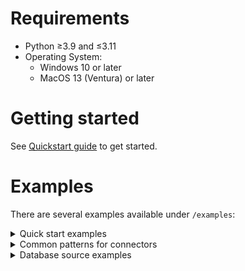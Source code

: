 # Requirements
- Python ≥3.9 and ≤3.11
- Operating System:
  - Windows 10 or later
  - MacOS 13 (Ventura) or later

# Getting started
See [Quickstart guide](https://fivetran.com/docs/connectors/connector-sdk/quickstart-guide) to get started.

# Examples
There are several examples available under `/examples`:

<details>
  <summary>
    Quick start examples
  </summary>

### hello
Simplest example, append-only

### local
Emulated source, without any calls out to the internet

### configuration
Shows how to use secrets

### user_profiles
Shows the use of Pandas DataFrames to manipulate data prior to sending to Fivetran.

### weather
A realistic example, using a public API, fetching data from NOAA
</details>

<details>
<summary>
Common patterns for connectors
</summary>

<details>
<summary>
cursors
</summary>

### multiple_tables_with_cursors
The parent-child relationship between tables from incremental API endpoints, with the complex cursor.

### marketstack
This code retrieves different stock tickers and the daily price for those tickers using public API available.
</details>

### pagination
Simple pagination example templates for the following types of paginations:
- keyset
- next_page_url
- offset_based
- page_number

### specified_types
Declares a schema and upserts all data types

### unspecified_types
Upserts all data types without specifying a schema

### three_operations
Shows how to use upsert, update and delete operations
</details>

<details>
<summary>
Database source examples
</summary>

### aws dynamo db authentication
Shows how to authenticate to aws using IAM role credentials and use it to sync records from dynamodb
boto3 package is used to create aws client. Refer its [Docs](https://boto3.amazonaws.com/v1/documentation/api/latest/index.html)

### redshift
This is an example to show how we can sync records from redshift DB via Connector SDK.
You would need to provide your redshift credentials for this example to work.

### key based replication
This shows key based replication from DB sources.
Replication keys are columns that are used to identify new and updated data for replication.
When you set a table to use Incremental Replication, you’ll also need to define a replication key for that table.
</details>